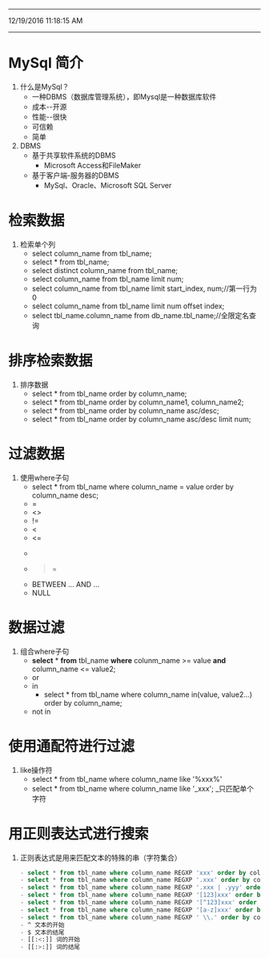 
----------
12/19/2016 11:18:15 AM 

----------
# MySql 简介 #
1. 什么是MySql？
	- 一种DBMS（数据库管理系统），即Mysql是一种数据库软件
	- 成本--开源
	- 性能--很快
	- 可信赖
	- 简单
2. DBMS
	- 基于共享软件系统的DBMS
		- Microsoft Access和FileMaker
	- 基于客户端-服务器的DBMS
		- MySql、Oracle、Microsoft SQL Server  

# 检索数据 #
 
1. 检索单个列
	- select column_name from tbl_name; 
	- select * from tbl_name;
	- select distinct column_name from tbl_name;
	- select column_name from tbl_name limit num;
	- select column_name from tbl_name limit start_index, num;//第一行为0
	- select column_name from tbl_name limit num offset index;
	- select tbl_name.column_name from db_name.tbl_name;//全限定名查询


# 排序检索数据 #
1. 排序数据
	- select * from tbl_name order by column_name;
	- select * from tbl_name order by column_name1, column_name2;
	- select * from tbl_name order by column_name asc/desc;
	- select * from tbl_name order by column_name asc/desc limit num;
# 过滤数据 #
1. 使用where子句
	- select * from tbl_name where column_name = value order by column_name desc;
	- =
	- <>
	- !=
	- <
	- <=
	- >
	- >=
	- BETWEEN ... AND ...
	- NULL
	
# 数据过滤 #
1. 组合where子句
	- **select** * **from** tbl_name **where** colunm_name >= value **and** column_name <= value2;
	- or
	- in
		- select * from tbl_name where column_name in(value, value2...) order by column_name;
	- not in
# 使用通配符进行过滤 #
1. like操作符
	- select * from tbl_name where column_name like '%xxx%'
	- select * from tbl_name where column_name like '_xxx'; _只匹配单个字符

# 用正则表达式进行搜索 #
1. 正则表达式是用来匹配文本的特殊的串（字符集合）
	```sql
	- select * from tbl_name where column_name REGXP 'xxx' order by column_name;
	- select * from tbl_name where column_name REGXP '.xxx' order by column_name;
	- select * from tbl_name where column_name REGXP '.xxx | .yyy' order by column_name;
	- select * from tbl_name where column_name REGXP '[123]xxx' order by column_name;
	- select * from tbl_name where column_name REGXP '[^123]xxx' order by column_name;
	- select * from tbl_name where column_name REGXP '[a-z]xxx' order by column_name;
	- select * from tbl_name where column_name REGXP ' \\.' order by column_name;
	- ^ 文本的开始
	- $ 文本的结尾
	- [[:<:]] 词的开始
	- [[:>:]] 词的结尾
	``` 
